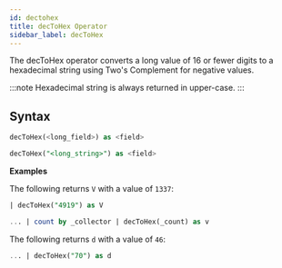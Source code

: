 ```yaml
---
id: dectohex
title: decToHex Operator
sidebar_label: decToHex
---
```





The decToHex operator converts a long value of 16 or fewer digits to a hexadecimal string using Two's Complement for negative values.

:::note
Hexadecimal string is always returned in upper-case.
:::

## Syntax

```sql
decToHex(<long_field>) as <field>
```

```sql
decToHex("<long_string>") as <field>
```

**Examples**

The following returns `V` with a value of `1337`:

```sql
| decToHex("4919") as V
```

```sql
... | count by _collector | decToHex(_count) as v
```

The following returns `d` with a value of `46`:

```sql
... | decToHex("70") as d
```
